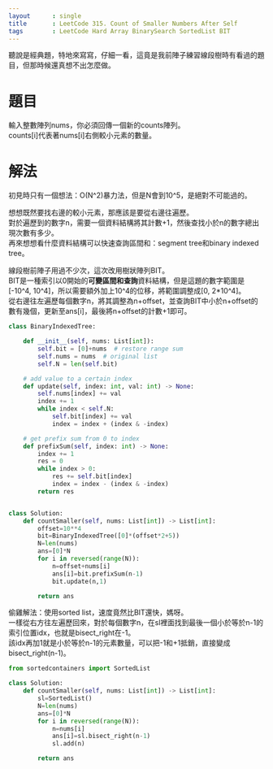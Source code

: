 ```yaml
--- 
layout      : single
title       : LeetCode 315. Count of Smaller Numbers After Self
tags        : LeetCode Hard Array BinarySearch SortedList BIT
---
```

聽說是經典題，特地來寫寫，仔細一看，這竟是我前陣子練習線段樹時有看過的題目，但那時候還真想不出怎麼做。

# 題目
輸入整數陣列nums，你必須回傳一個新的counts陣列。  
counts[i]代表著nums[i]右側較小元素的數量。

# 解法
初見時只有一個想法：O(N^2)暴力法，但是N會到10^5，是絕對不可能過的。  

想想既然要找右邊的較小元素，那應該是要從右邊往遍歷。  
對於遍歷到的數字n，需要一個資料結構將其計數+1，然後查找小於n的數字總出現次數有多少。  
再來想想看什麼資料結構可以快速查詢區間和：segment tree和binary indexed tree。  

線段樹前陣子用過不少次，這次改用樹狀陣列BIT。  
BIT是一種索引以0開始的**可變區間和查詢**資料結構，但是這題的數字範圍是[-10^4, 10^4]，所以需要額外加上10^4的位移，將範圍調整成[0, 2*10^4]。  
從右邊往左遍歷每個數字n，將其調整為n+offset，並查詢BIT中小於n+offset的數有幾個，更新至ans[i]，最後將n+offset的計數+1即可。

```python
class BinaryIndexedTree:

    def __init__(self, nums: List[int]):
        self.bit = [0]+nums  # restore range sum
        self.nums = nums  # original list
        self.N = len(self.bit)

    # add value to a certain index  
    def update(self, index: int, val: int) -> None:
        self.nums[index] += val
        index += 1
        while index < self.N:
            self.bit[index] += val
            index = index + (index & -index)

    # get prefix sum from 0 to index
    def prefixSum(self, index: int) -> None:
        index += 1
        res = 0
        while index > 0:
            res += self.bit[index]
            index = index - (index & -index)
        return res


class Solution:
    def countSmaller(self, nums: List[int]) -> List[int]:
        offset=10**4
        bit=BinaryIndexedTree([0]*(offset*2+5))
        N=len(nums)
        ans=[0]*N
        for i in reversed(range(N)):
            n=offset+nums[i]
            ans[i]=bit.prefixSum(n-1)
            bit.update(n,1)

        return ans
```

偷雞解法：使用sorted list，速度竟然比BIT還快，媽呀。  
一樣從右方往左遍歷回來，對於每個數字n，在sl裡面找到最後一個小於等於n-1的索引位置idx，也就是bisect_right在-1。  
該idx再加1就是小於等於n-1的元素數量，可以把-1和+1抵銷，直接變成bisect_right(n-1)。

```python
from sortedcontainers import SortedList

class Solution:
    def countSmaller(self, nums: List[int]) -> List[int]:
        sl=SortedList()
        N=len(nums)
        ans=[0]*N
        for i in reversed(range(N)):
            n=nums[i]
            ans[i]=sl.bisect_right(n-1)
            sl.add(n)

        return ans
```